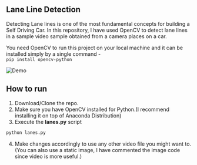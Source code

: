 ## Lane Line Detection
Detecting Lane lines is one of the most fundamental concepts for building a Self Driving Car. In this repository, I have used OpenCV to detect lane lines in a sample video sample obtained from a camera places on a car.

You need OpenCV to run this project on your local machine and it can be installed simply by a single command - <br>
```pip install opencv-python```

![Demo](https://i.ibb.co/1bQcV0Y/Working.gif)

## How to run
1. Download/Clone the repo.
2. Make sure you have OpenCV installed for Python.(I recommend installing it on top of Anaconda Distribution)
3. Execute the **lanes.py** script
```bash
python lanes.py
```
4. Make changes accordingly to use any other video file you might want to.(You can also use a static image, I have commented the image code since video is more useful.)

